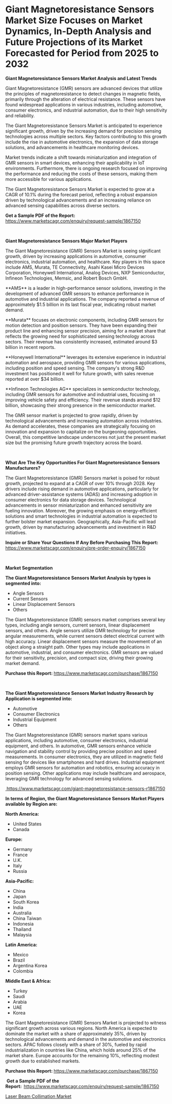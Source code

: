 <p><h1>Giant Magnetoresistance Sensors Market Size Focuses on Market Dynamics, In-Depth Analysis and Future Projections of its Market Forecasted for Period from 2025 to 2032</h1></p><p><strong>Giant Magnetoresistance Sensors Market Analysis and Latest Trends</strong></p>
<p><p>Giant Magnetoresistance (GMR) sensors are advanced devices that utilize the principles of magnetoresistance to detect changes in magnetic fields, primarily through the alteration of electrical resistance. These sensors have found widespread applications in various industries, including automotive, consumer electronics, and industrial automation, due to their high sensitivity and reliability.</p><p>The Giant Magnetoresistance Sensors Market is anticipated to experience significant growth, driven by the increasing demand for precision sensing technologies across multiple sectors. Key factors contributing to this growth include the rise in automotive electronics, the expansion of data storage solutions, and advancements in healthcare monitoring devices. </p><p>Market trends indicate a shift towards miniaturization and integration of GMR sensors in smart devices, enhancing their applicability in IoT environments. Furthermore, there is ongoing research focused on improving the performance and reducing the costs of these sensors, making them more accessible for various applications.</p><p>The Giant Magnetoresistance Sensors Market is expected to grow at a CAGR of 10.1% during the forecast period, reflecting a robust expansion driven by technological advancements and an increasing reliance on advanced sensing capabilities across diverse sectors.</p></p>
<p><strong>Get a Sample PDF of the Report:&nbsp;</strong> <a href="https://www.marketscagr.com/enquiry/request-sample/1867150?utm_campaign=2337&utm_medium=2&utm_source=Github&utm_content=ia&utm_term=06042025&utm_id=giant-magnetoresistance-sensors">https://www.marketscagr.com/enquiry/request-sample/1867150</a></p>
<p>&nbsp;</p>
<p><strong>Giant Magnetoresistance Sensors Major Market Players</strong></p>
<p><p>The Giant Magnetoresistance (GMR) Sensors Market is seeing significant growth, driven by increasing applications in automotive, consumer electronics, industrial automation, and healthcare. Key players in this space include AMS, Murata, TE Connectivity, Asahi Kasei Micro Devices Corporation, Honeywell International, Analog Devices, NXP Semiconductor, Infineon Technologies, Memsic, and Robert Bosch GmbH.</p><p>**AMS** is a leader in high-performance sensor solutions, investing in the development of advanced GMR sensors to enhance performance in automotive and industrial applications. The company reported a revenue of approximately $1.5 billion in its last fiscal year, indicating robust market demand.</p><p>**Murata** focuses on electronic components, including GMR sensors for motion detection and position sensors. They have been expanding their product line and enhancing sensor precision, aiming for a market share that reflects the growing need for sophisticated sensing technology across sectors. Their revenue has consistently increased, estimated around $3 billion in recent reports.</p><p>**Honeywell International** leverages its extensive experience in industrial automation and aerospace, providing GMR sensors for various applications, including position and speed sensing. The company's strong R&D investment has positioned it well for future growth, with sales revenue reported at over $34 billion.</p><p>**Infineon Technologies AG** specializes in semiconductor technology, including GMR sensors for automotive and industrial uses, focusing on improving vehicle safety and efficiency. Their revenue stands around $12 billion, showcasing their strong presence in the semiconductor market.</p><p>The GMR sensor market is projected to grow rapidly, driven by technological advancements and increasing automation across industries. As demand accelerates, these companies are strategically focusing on innovation and expansion to capitalize on the burgeoning opportunities. Overall, this competitive landscape underscores not just the present market size but the promising future growth trajectory across the board.</p></p>
<p>&nbsp;</p>
<p><strong>What Are The Key Opportunities For Giant Magnetoresistance Sensors Manufacturers?</strong></p>
<p><p>The Giant Magnetoresistance (GMR) Sensors market is poised for robust growth, projected to expand at a CAGR of over 10% through 2028. Key drivers include rising demand in automotive applications, particularly for advanced driver-assistance systems (ADAS) and increasing adoption in consumer electronics for data storage devices. Technological advancements in sensor miniaturization and enhanced sensitivity are fueling innovation. Moreover, the growing emphasis on energy-efficient solutions and smart technologies in industrial automation is expected to further bolster market expansion. Geographically, Asia-Pacific will lead growth, driven by manufacturing advancements and investment in R&D initiatives.</p></p>
<p><strong>Inquire or Share Your Questions If Any Before Purchasing This Report:</strong> <a href="https://www.marketscagr.com/enquiry/pre-order-enquiry/1867150?utm_campaign=2337&utm_medium=2&utm_source=Github&utm_content=ia&utm_term=06042025&utm_id=giant-magnetoresistance-sensors">https://www.marketscagr.com/enquiry/pre-order-enquiry/1867150</a></p>
<p>&nbsp;</p>
<p><strong>Market Segmentation</strong></p>
<p><strong>The Giant Magnetoresistance Sensors Market Analysis by types is segmented into:</strong></p>
<p><ul><li>Angle Sensors</li><li>Current Sensors</li><li>Linear Displacement Sensors</li><li>Others</li></ul></p>
<p><p>The Giant Magnetoresistance (GMR) sensors market comprises several key types, including angle sensors, current sensors, linear displacement sensors, and others. Angle sensors utilize GMR technology for precise angular measurements, while current sensors detect electrical current with high accuracy. Linear displacement sensors measure the movement of an object along a straight path. Other types may include applications in automotive, industrial, and consumer electronics. GMR sensors are valued for their sensitivity, precision, and compact size, driving their growing market demand.</p></p>
<p><strong>Purchase this Report:&nbsp;</strong><a href="https://www.marketscagr.com/purchase/1867150?utm_campaign=2337&utm_medium=2&utm_source=Github&utm_content=ia&utm_term=06042025&utm_id=giant-magnetoresistance-sensors">https://www.marketscagr.com/purchase/1867150</a></p>
<p>&nbsp;</p>
<p><strong>The Giant Magnetoresistance Sensors Market Industry Research by Application is segmented into:</strong></p>
<p><ul><li>Automotive</li><li>Consumer Electronics</li><li>Industrial Equipment</li><li>Others</li></ul></p>
<p><p>The Giant Magnetoresistance (GMR) sensors market spans various applications, including automotive, consumer electronics, industrial equipment, and others. In automotive, GMR sensors enhance vehicle navigation and stability control by providing precise position and speed measurements. In consumer electronics, they are utilized in magnetic field sensing for devices like smartphones and hard drives. Industrial equipment employs GMR sensors for automation and robotics, ensuring accuracy in position sensing. Other applications may include healthcare and aerospace, leveraging GMR technology for advanced sensing solutions.</p></p>
<p><a href="https://www.marketscagr.com/giant-magnetoresistance-sensors-r1867150?utm_campaign=2337&utm_medium=2&utm_source=Github&utm_content=ia&utm_term=06042025&utm_id=giant-magnetoresistance-sensors">&nbsp;https://www.marketscagr.com/giant-magnetoresistance-sensors-r1867150</a></p>
<p><strong>In terms of Region, the Giant Magnetoresistance Sensors Market Players available by Region are:</strong></p>
<p>
    <p> <strong> North America: </strong>
        <ul>
            <li>United States</li>
            <li>Canada</li>
        </ul>
        </p> 
    <p> <strong> Europe: </strong>
        <ul>
            <li>Germany</li>
            <li>France</li>
            <li>U.K.</li>
            <li>Italy</li>
            <li>Russia</li>
        </ul>
        </p> 
    <p> <strong> Asia-Pacific: </strong>
        <ul>
            <li>China</li>
            <li>Japan</li>
            <li>South Korea</li>
            <li>India</li>
            <li>Australia</li>
            <li>China Taiwan</li>
            <li>Indonesia</li>
            <li>Thailand</li>
            <li>Malaysia</li>
        </ul>
        </p> 
    <p> <strong> Latin America: </strong>
        <ul>
            <li>Mexico</li>
            <li>Brazil</li>
            <li>Argentina Korea</li>
            <li>Colombia</li>
        </ul>
        </p> 
    <p> <strong> Middle East & Africa: </strong>
        <ul>
            <li>Turkey</li>
            <li>Saudi</li>
            <li>Arabia</li>
            <li>UAE</li>
            <li>Korea</li>
        </ul>
    </p>
    </p>
<p><p>The Giant Magnetoresistance (GMR) Sensors Market is projected to witness significant growth across various regions. North America is expected to dominate the market with a share of approximately 35%, driven by technological advancements and demand in the automotive and electronics sectors. APAC follows closely with a share of 30%, fueled by rapid industrialization in countries like China, which holds around 25% of the market share. Europe accounts for the remaining 10%, reflecting modest growth due to established markets.</p></p>
<p><strong>Purchase this Report: </strong><a href="https://www.marketscagr.com/purchase/1867150?utm_campaign=2337&utm_medium=2&utm_source=Github&utm_content=ia&utm_term=06042025&utm_id=giant-magnetoresistance-sensors">https://www.marketscagr.com/purchase/1867150</a></p>
<p>&nbsp;<strong>Get a Sample PDF of the Report:&nbsp;&nbsp;</strong><a href="https://www.marketscagr.com/enquiry/request-sample/1867150?utm_campaign=2337&utm_medium=2&utm_source=Github&utm_content=ia&utm_term=06042025&utm_id=giant-magnetoresistance-sensors">https://www.marketscagr.com/enquiry/request-sample/1867150</a></p>
<p><strong></strong></p>
<p><p><a href="https://github.com/lehumiston1971679/Market-Research-Report-List-1/blob/main/laser-beam-collimation-market.md?utm_campaign=2337&utm_medium=2&utm_source=Github&utm_content=ia&utm_term=06042025&utm_id=giant-magnetoresistance-sensors">Laser Beam Collimation Market</a></p></p>